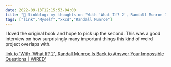 ```yaml
---
date: 2022-09-13T12:15:53-04:00
title: "🔗 linkblog: my thoughts on 'With 'What If? 2', Randall Munroe Is Back to Answer Your Impossible Questions | WIRED'"
tags: ["link","Myself","xkcd","Randall Munroe"]
---
```

I loved the original book and hope to pick up the second. This was a good interview on how surprisingly many important things this kind of weird project overlaps with.
 

[link to 'With 'What If? 2', Randall Munroe Is Back to Answer Your Impossible Questions | WIRED'](https://www.wired.com/story/randall-munroe-is-back-to-answer-your-impossible-questions/)
